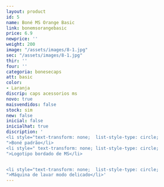 ```yaml
---
layout: product
id: 5
name: Boné MS Orange Basic
link: bonemsorangebasic
price: 6.9
newprice: ''
weight: 200
image: "/assets/images/8-1.jpg"
sec: "/assets/images/8-1.jpg"
thir: ''
four: ''
categoria: bonesecaps
att: basic
color:
- Laranja
discrip: caps acessorios ms
novo: true
maisvendidos: false
stock: sim
new: false
inicial: false
inicialhat: true
discription: '
<li style="text-transform: none;  list-style-type: circle;
">Boné padrão</li>
<li style=" text-transform: none; list-style-type: circle;
">Logotipo bordado de MS</li>


<li style="text-transform: none;  list-style-type: circle;
">Máquina de lavar modo delicado</li>'
---
```

